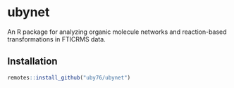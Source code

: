 # ubynet

An R package for analyzing organic molecule networks and reaction-based transformations in FTICRMS data.

## Installation

```r
remotes::install_github("uby76/ubynet")
